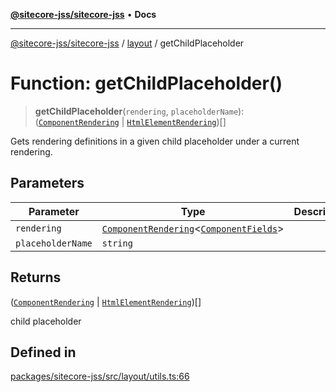 [**@sitecore-jss/sitecore-jss**](../../README.md) • **Docs**

***

[@sitecore-jss/sitecore-jss](../../README.md) / [layout](../README.md) / getChildPlaceholder

# Function: getChildPlaceholder()

> **getChildPlaceholder**(`rendering`, `placeholderName`): ([`ComponentRendering`](../interfaces/ComponentRendering.md) \| [`HtmlElementRendering`](../interfaces/HtmlElementRendering.md))[]

Gets rendering definitions in a given child placeholder under a current rendering.

## Parameters

| Parameter | Type | Description |
| ------ | ------ | ------ |
| `rendering` | [`ComponentRendering`](../interfaces/ComponentRendering.md)\<[`ComponentFields`](../interfaces/ComponentFields.md)\> |  |
| `placeholderName` | `string` |  |

## Returns

([`ComponentRendering`](../interfaces/ComponentRendering.md) \| [`HtmlElementRendering`](../interfaces/HtmlElementRendering.md))[]

child placeholder

## Defined in

[packages/sitecore-jss/src/layout/utils.ts:66](https://github.com/Sitecore/jss/blob/e507e97cfa27e316b3c99ba5c513dce49973a5f1/packages/sitecore-jss/src/layout/utils.ts#L66)
